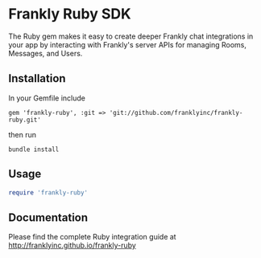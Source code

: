 Frankly Ruby SDK
============

The Ruby gem makes it easy to create deeper Frankly chat integrations in your app by interacting with Frankly's server APIs for managing Rooms, Messages, and Users.


Installation
------------


In your Gemfile include
```
gem 'frankly-ruby', :git => 'git://github.com/franklyinc/frankly-ruby.git'
```
then run
```
bundle install
```


Usage
-----

```ruby
require 'frankly-ruby'
```


Documentation
-------------

Please find the complete Ruby integration guide at <a>http://franklyinc.github.io/frankly-ruby</a>
